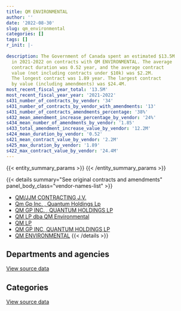 ```yaml
---
title: QM ENVIRONMENTAL
author: ''
date: '2022-08-30'
slug: qm_environmental
categories: []
tags: []
r_init: |-
  
description: The Government of Canada spent an estimated $13.5M
  in 2021-2022 on contracts with QM ENVIRONMENTAL. The average
  contract duration was 0.52 year, and the average contract
  value (not including contracts under $10k) was $2.2M.
  The longest contract was 1.89 year. The largest contract
  by value (including amendments) was $24.4M.
most_recent_fiscal_year_total: '13.5M'
most_recent_fiscal_year_year: '2021-2022'
s431_number_of_contracts_by_vendor: '34'
s431_number_of_contracts_by_vendor_with_amendments: '13'
s431_number_of_contracts_amendments_percentage: '38%'
s432_mean_amendment_increase_percentage_by_vendor: '24%'
s434_mean_number_of_amendments_by_vendor: '1.85'
s433_total_amendment_increase_value_by_vendor: '12.2M'
s424_mean_duration_by_vendor: '0.52'
s421_mean_contract_value_by_vendor: '2.2M'
s425_max_duration_by_vendor: '1.89'
s422_max_contract_value_by_vendor: '24.4M'
---
```


<script src="/rmarkdown-libs/htmlwidgets/htmlwidgets.js"></script>
<link href="/rmarkdown-libs/datatables-css/datatables-crosstalk.css" rel="stylesheet" />
<script src="/rmarkdown-libs/datatables-binding/datatables.js"></script>
<script src="/rmarkdown-libs/jquery/jquery-3.6.0.min.js"></script>
<link href="/rmarkdown-libs/dt-core-bootstrap/css/dataTables.bootstrap.min.css" rel="stylesheet" />
<link href="/rmarkdown-libs/dt-core-bootstrap/css/dataTables.bootstrap.extra.css" rel="stylesheet" />
<script src="/rmarkdown-libs/dt-core-bootstrap/js/jquery.dataTables.min.js"></script>
<script src="/rmarkdown-libs/dt-core-bootstrap/js/dataTables.bootstrap.min.js"></script>
<link href="/rmarkdown-libs/crosstalk/css/crosstalk.min.css" rel="stylesheet" />
<script src="/rmarkdown-libs/crosstalk/js/crosstalk.min.js"></script>
<script src="/rmarkdown-libs/htmlwidgets/htmlwidgets.js"></script>
<link href="/rmarkdown-libs/datatables-css/datatables-crosstalk.css" rel="stylesheet" />
<script src="/rmarkdown-libs/datatables-binding/datatables.js"></script>
<script src="/rmarkdown-libs/jquery/jquery-3.6.0.min.js"></script>
<link href="/rmarkdown-libs/dt-core-bootstrap/css/dataTables.bootstrap.min.css" rel="stylesheet" />
<link href="/rmarkdown-libs/dt-core-bootstrap/css/dataTables.bootstrap.extra.css" rel="stylesheet" />
<script src="/rmarkdown-libs/dt-core-bootstrap/js/jquery.dataTables.min.js"></script>
<script src="/rmarkdown-libs/dt-core-bootstrap/js/dataTables.bootstrap.min.js"></script>
<link href="/rmarkdown-libs/crosstalk/css/crosstalk.min.css" rel="stylesheet" />
<script src="/rmarkdown-libs/crosstalk/js/crosstalk.min.js"></script>

{{< entity_summary_params >}}
{{< /entity_summary_params >}}

{{< details summary="See original contracts and amendments" panel_body_class="vendor-names-list" >}}
- [QM/JJM CONTRACTING J.V.](https://search.open.canada.ca/en/ct/?sort=contract_value_f%20desc&page=1&search_text=%22QM%2fJJM%20CONTRACTING%20J.V.%22)
- [Qm Gp Inc. , Quantum Holdings Lp](https://search.open.canada.ca/en/ct/?sort=contract_value_f%20desc&page=1&search_text=%22Qm%20Gp%20Inc.%20%2c%20Quantum%20Holdings%20Lp%22)
- [QM GP INC. , QUANTUM HOLDINGS LP](https://search.open.canada.ca/en/ct/?sort=contract_value_f%20desc&page=1&search_text=%22QM%20GP%20INC.%20%2c%20QUANTUM%20HOLDINGS%20LP%22)
- [QM LP dba QM Environmental](https://search.open.canada.ca/en/ct/?sort=contract_value_f%20desc&page=1&search_text=%22QM%20LP%20dba%20QM%20Environmental%22)
- [QM LP](https://search.open.canada.ca/en/ct/?sort=contract_value_f%20desc&page=1&search_text=%22QM%20LP%22)
- [QM GP INC, QUANTUM HOLDINGS LP](https://search.open.canada.ca/en/ct/?sort=contract_value_f%20desc&page=1&search_text=%22QM%20GP%20INC%2c%20QUANTUM%20HOLDINGS%20LP%22)
- [QM ENVIRONMENTAL](https://search.open.canada.ca/en/ct/?sort=contract_value_f%20desc&page=1&search_text=%22QM%20ENVIRONMENTAL%22)
{{< /details >}}

## Departments and agencies

<div id="htmlwidget-1" style="width:100%;height:auto;" class="datatables html-widget"></div>
<script type="application/json" data-for="htmlwidget-1">{"x":{"style":"bootstrap","filter":"none","vertical":false,"data":[["<a href=\"/departments/dfo-mpo/\">Fisheries and Oceans Canada<\/a>","<a href=\"/departments/dnd-mdn/\">National Defence<\/a>","<a href=\"/departments/pc/\">Parks Canada<\/a>","<a href=\"/departments/pwgsc-tpsgc/\">Public Services and Procurement Canada<\/a>","<a href=\"/departments/rcmp-grc/\">Royal Canadian Mounted Police<\/a>"],[13335,791168.4,null,9081755.98,33907.65],[null,null,null,17822141.93,null],[null,671394,null,1879100.36,null],[null,3820104.36,242743.21,9476739.84,null]],"container":"<table class=\"table table-striped table-hover row-border order-column display\">\n  <thead>\n    <tr>\n      <th>Department<\/th>\n      <th>2018-2019<\/th>\n      <th>2019-2020<\/th>\n      <th>2020-2021<\/th>\n      <th>2021-2022<\/th>\n    <\/tr>\n  <\/thead>\n<\/table>","options":{"order":[[4,"desc"]],"pageLength":10,"autoWidth":true,"columnDefs":[{"targets":1,"render":"function(data, type, row, meta) {\n    return type !== 'display' ? data : DTWidget.formatCurrency(data, \"$\", 2, 3, \",\", \".\", true, null);\n  }"},{"targets":2,"render":"function(data, type, row, meta) {\n    return type !== 'display' ? data : DTWidget.formatCurrency(data, \"$\", 2, 3, \",\", \".\", true, null);\n  }"},{"targets":3,"render":"function(data, type, row, meta) {\n    return type !== 'display' ? data : DTWidget.formatCurrency(data, \"$\", 2, 3, \",\", \".\", true, null);\n  }"},{"targets":4,"render":"function(data, type, row, meta) {\n    return type !== 'display' ? data : DTWidget.formatCurrency(data, \"$\", 2, 3, \",\", \".\", true, null);\n  }"},{"width":"16%","targets":[1,2,3,4]},{"className":"dt-right","targets":[1,2,3,4]}],"orderClasses":false}},"evals":["options.columnDefs.0.render","options.columnDefs.1.render","options.columnDefs.2.render","options.columnDefs.3.render"],"jsHooks":[]}</script>
<p class="text-right">
<a href="https://github.com/GoC-Spending/contracts-data/tree/main/data/out/vendors/qm_environmental/summary_by_fiscal_year_by_department.csv" class="source-data-link btn btn-link">View source data</a>
</p>

## Categories

<div id="htmlwidget-2" style="width:100%;height:auto;" class="datatables html-widget"></div>
<script type="application/json" data-for="htmlwidget-2">{"x":{"style":"bootstrap","filter":"none","vertical":false,"data":[["<a href=\"/categories/facilities_and_construction/\">Facilities and construction<\/a>","<a href=\"/categories/professional_services/\">Professional services<\/a>"],[826354.12,9093812.91],[66824.93,17755317],[778990.17,1771504.19],[4062847.57,9476739.84]],"container":"<table class=\"table table-striped table-hover row-border order-column display\">\n  <thead>\n    <tr>\n      <th>Category<\/th>\n      <th>2018-2019<\/th>\n      <th>2019-2020<\/th>\n      <th>2020-2021<\/th>\n      <th>2021-2022<\/th>\n    <\/tr>\n  <\/thead>\n<\/table>","options":{"order":[[4,"desc"]],"dom":"t","pageLength":30,"autoWidth":true,"columnDefs":[{"targets":1,"render":"function(data, type, row, meta) {\n    return type !== 'display' ? data : DTWidget.formatCurrency(data, \"$\", 2, 3, \",\", \".\", true, null);\n  }"},{"targets":2,"render":"function(data, type, row, meta) {\n    return type !== 'display' ? data : DTWidget.formatCurrency(data, \"$\", 2, 3, \",\", \".\", true, null);\n  }"},{"targets":3,"render":"function(data, type, row, meta) {\n    return type !== 'display' ? data : DTWidget.formatCurrency(data, \"$\", 2, 3, \",\", \".\", true, null);\n  }"},{"targets":4,"render":"function(data, type, row, meta) {\n    return type !== 'display' ? data : DTWidget.formatCurrency(data, \"$\", 2, 3, \",\", \".\", true, null);\n  }"},{"width":"16%","targets":[1,2,3,4]},{"className":"dt-right","targets":[1,2,3,4]}],"orderClasses":false,"lengthMenu":[10,25,30,50,100]}},"evals":["options.columnDefs.0.render","options.columnDefs.1.render","options.columnDefs.2.render","options.columnDefs.3.render"],"jsHooks":[]}</script>
<p class="text-right">
<a href="https://github.com/GoC-Spending/contracts-data/tree/main/data/out/vendors/qm_environmental/summary_by_fiscal_year_by_category.csv" class="source-data-link btn btn-link">View source data</a>
</p>
